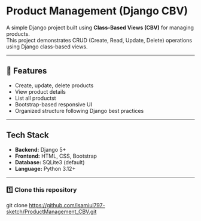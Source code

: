 #  Product Management (Django CBV)

A simple Django project built using **Class-Based Views (CBV)** for managing products.  
This project demonstrates CRUD (Create, Read, Update, Delete) operations using Django class-based views.

---

## 🚀 Features
- Create, update, delete products
- View product details
- List all productst
- Bootstrap-based responsive UI
- Organized structure following Django best practices

---

##  Tech Stack
- **Backend:** Django 5+
- **Frontend:** HTML, CSS, Bootstrap
- **Database:** SQLite3 (default)
- **Language:** Python 3.12+

---

### 1️⃣ Clone this repository

git clone https://github.com/isamiul797-sketch/ProductManagement_CBV.git

